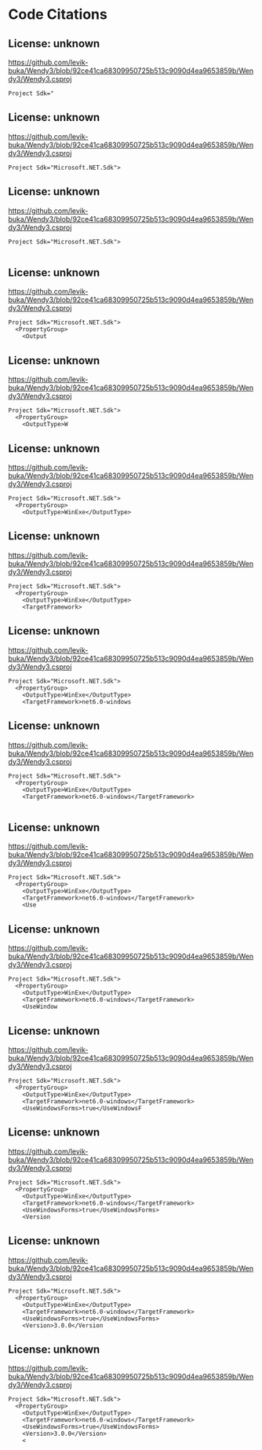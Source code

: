 # Code Citations

## License: unknown
https://github.com/levik-buka/Wendy3/blob/92ce41ca68309950725b513c9090d4ea9653859b/Wendy3/Wendy3.csproj

```
Project Sdk="
```


## License: unknown
https://github.com/levik-buka/Wendy3/blob/92ce41ca68309950725b513c9090d4ea9653859b/Wendy3/Wendy3.csproj

```
Project Sdk="Microsoft.NET.Sdk">
```


## License: unknown
https://github.com/levik-buka/Wendy3/blob/92ce41ca68309950725b513c9090d4ea9653859b/Wendy3/Wendy3.csproj

```
Project Sdk="Microsoft.NET.Sdk">
  
```


## License: unknown
https://github.com/levik-buka/Wendy3/blob/92ce41ca68309950725b513c9090d4ea9653859b/Wendy3/Wendy3.csproj

```
Project Sdk="Microsoft.NET.Sdk">
  <PropertyGroup>
    <Output
```


## License: unknown
https://github.com/levik-buka/Wendy3/blob/92ce41ca68309950725b513c9090d4ea9653859b/Wendy3/Wendy3.csproj

```
Project Sdk="Microsoft.NET.Sdk">
  <PropertyGroup>
    <OutputType>W
```


## License: unknown
https://github.com/levik-buka/Wendy3/blob/92ce41ca68309950725b513c9090d4ea9653859b/Wendy3/Wendy3.csproj

```
Project Sdk="Microsoft.NET.Sdk">
  <PropertyGroup>
    <OutputType>WinExe</OutputType>
```


## License: unknown
https://github.com/levik-buka/Wendy3/blob/92ce41ca68309950725b513c9090d4ea9653859b/Wendy3/Wendy3.csproj

```
Project Sdk="Microsoft.NET.Sdk">
  <PropertyGroup>
    <OutputType>WinExe</OutputType>
    <TargetFramework>
```


## License: unknown
https://github.com/levik-buka/Wendy3/blob/92ce41ca68309950725b513c9090d4ea9653859b/Wendy3/Wendy3.csproj

```
Project Sdk="Microsoft.NET.Sdk">
  <PropertyGroup>
    <OutputType>WinExe</OutputType>
    <TargetFramework>net6.0-windows
```


## License: unknown
https://github.com/levik-buka/Wendy3/blob/92ce41ca68309950725b513c9090d4ea9653859b/Wendy3/Wendy3.csproj

```
Project Sdk="Microsoft.NET.Sdk">
  <PropertyGroup>
    <OutputType>WinExe</OutputType>
    <TargetFramework>net6.0-windows</TargetFramework>
    
```


## License: unknown
https://github.com/levik-buka/Wendy3/blob/92ce41ca68309950725b513c9090d4ea9653859b/Wendy3/Wendy3.csproj

```
Project Sdk="Microsoft.NET.Sdk">
  <PropertyGroup>
    <OutputType>WinExe</OutputType>
    <TargetFramework>net6.0-windows</TargetFramework>
    <Use
```


## License: unknown
https://github.com/levik-buka/Wendy3/blob/92ce41ca68309950725b513c9090d4ea9653859b/Wendy3/Wendy3.csproj

```
Project Sdk="Microsoft.NET.Sdk">
  <PropertyGroup>
    <OutputType>WinExe</OutputType>
    <TargetFramework>net6.0-windows</TargetFramework>
    <UseWindow
```


## License: unknown
https://github.com/levik-buka/Wendy3/blob/92ce41ca68309950725b513c9090d4ea9653859b/Wendy3/Wendy3.csproj

```
Project Sdk="Microsoft.NET.Sdk">
  <PropertyGroup>
    <OutputType>WinExe</OutputType>
    <TargetFramework>net6.0-windows</TargetFramework>
    <UseWindowsForms>true</UseWindowsF
```


## License: unknown
https://github.com/levik-buka/Wendy3/blob/92ce41ca68309950725b513c9090d4ea9653859b/Wendy3/Wendy3.csproj

```
Project Sdk="Microsoft.NET.Sdk">
  <PropertyGroup>
    <OutputType>WinExe</OutputType>
    <TargetFramework>net6.0-windows</TargetFramework>
    <UseWindowsForms>true</UseWindowsForms>
    <Version
```


## License: unknown
https://github.com/levik-buka/Wendy3/blob/92ce41ca68309950725b513c9090d4ea9653859b/Wendy3/Wendy3.csproj

```
Project Sdk="Microsoft.NET.Sdk">
  <PropertyGroup>
    <OutputType>WinExe</OutputType>
    <TargetFramework>net6.0-windows</TargetFramework>
    <UseWindowsForms>true</UseWindowsForms>
    <Version>3.0.0</Version
```


## License: unknown
https://github.com/levik-buka/Wendy3/blob/92ce41ca68309950725b513c9090d4ea9653859b/Wendy3/Wendy3.csproj

```
Project Sdk="Microsoft.NET.Sdk">
  <PropertyGroup>
    <OutputType>WinExe</OutputType>
    <TargetFramework>net6.0-windows</TargetFramework>
    <UseWindowsForms>true</UseWindowsForms>
    <Version>3.0.0</Version>
    <
```

